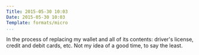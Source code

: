 ```yaml
---
Title: 2015-05-30 10:03
Date: 2015-05-30 10:03
Template: formats/micro
...
```


In the process of replacing my wallet and all of its contents: driver's license,
credit and debit cards, etc. Not my idea of a good time, to say the least.
